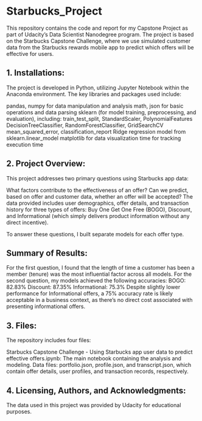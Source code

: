# Starbucks_Project
This repository contains the code and report for my Capstone Project as part of Udacity’s Data Scientist Nanodegree program. The project is based on the Starbucks Capstone Challenge, where we use simulated customer data from the Starbucks rewards mobile app to predict which offers will be effective for users.

## 1. Installations:
The project is developed in Python, utilizing Jupyter Notebook within the Anaconda environment. The key libraries and packages used include:

pandas, numpy for data manipulation and analysis
math, json for basic operations and data parsing
sklearn (for model training, preprocessing, and evaluation), including:
train_test_split, StandardScaler, PolynomialFeatures
DecisionTreeClassifier, RandomForestClassifier, GridSearchCV
mean_squared_error, classification_report
Ridge regression model from sklearn.linear_model
matplotlib for data visualization
time for tracking execution time
## 2. Project Overview:
This project addresses two primary questions using Starbucks app data:

What factors contribute to the effectiveness of an offer?
Can we predict, based on offer and customer data, whether an offer will be accepted?
The data provided includes user demographics, offer details, and transaction history for three types of offers: Buy One Get One Free (BOGO), Discount, and Informational (which simply delivers product information without any direct incentive).

To answer these questions, I built separate models for each offer type.

## Summary of Results:
For the first question, I found that the length of time a customer has been a member (tenure) was the most influential factor across all models.
For the second question, my models achieved the following accuracies:
BOGO: 82.83%
Discount: 87.35%
Informational: 75.3%
Despite slightly lower performance for Informational offers, a 75% accuracy rate is likely acceptable in a business context, as there’s no direct cost associated with presenting informational offers.

## 3. Files:
The repository includes four files:

Starbucks Capstone Challenge - Using Starbucks app user data to predict effective offers.ipynb: The main notebook containing the analysis and modeling.
Data files: portfolio.json, profile.json, and transcript.json, which contain offer details, user profiles, and transaction records, respectively.
## 4. Licensing, Authors, and Acknowledgments:
The data used in this project was provided by Udacity for educational purposes.
